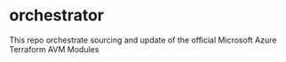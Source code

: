 # orchestrator
This repo orchestrate sourcing and update of the official Microsoft Azure Terraform AVM Modules
